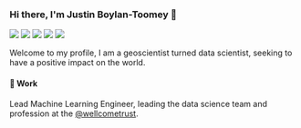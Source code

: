 ### Hi there, I'm Justin Boylan-Toomey 👋
[![](https://img.shields.io/badge/Website-purple?style=flat-square)](https://jboylantoomey.com)
[![](https://img.shields.io/badge/Twitter-1DA1F2?style=flat-square&logo=twitter&logoColor=white)](https://twitter.com/jit_compile)
[![](https://img.shields.io/badge/Medium-f5f5f5?style=flat-square&logo=medium&logoColor=12100E)](https://medium.com/@justinboylantoomey)
[![](https://img.shields.io/badge/LinkedIn-0077B5?style=flat-square&logo=linkedin&logoColor=white)](https://www.linkedin.com/in/jboylantoomey/)
[![](https://img.shields.io/badge/Kaggle-20BEFF?style=flat-square&logo=kaggle&logoColor=white)](https://www.kaggle.com/justinbt)  

Welcome to my profile, I am a geoscientist turned data scientist, seeking to have a positive impact on the world.

#### 🏢 Work
Lead Machine Learning Engineer, leading the data science team and profession at the [@wellcometrust](https://github.com/wellcometrust).
